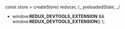 const store = createStore(
reducer, /_ preloadedState, _/

- window.**REDUX_DEVTOOLS_EXTENSION** && window.**REDUX_DEVTOOLS_EXTENSION**()
  );
